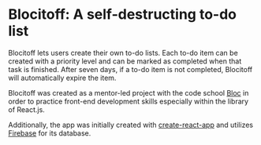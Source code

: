 # Blocitoff: A self-destructing to-do list

Blocitoff lets users create their own to-do lists. Each to-do item can be created with a priority level and can be marked as completed when that task is finished. After seven days, if a to-do item is not completed, Blocitoff will automatically expire the item.

Blocitoff was created as a mentor-led project with the code school [Bloc](http://bloc.io) in order to practice front-end development skills especially within the library of React.js.

Additionally, the app was initially created with [create-react-app](https://github.com/facebookincubator/create-react-app) and utilizes [Firebase](https://firebase.google.com) for its database.   
